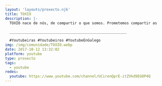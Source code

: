 ```yaml
---
layout: 'layouts/proxecto.njk'
title: TOXÍO
description: |-
  TOXÍO nace de nós, de compartir o que somos. Prometemos compartir as nosas viaxes da maneira máis técnica, emocional e ética que nos saia. Acompáñasnos?

  ______________________________________________________

  #Youtubeiras #Youtubeiros #YoutubeEnGalego
img: /img/comunidade/TOXIO.webp
date: 2017-10-12 13:32:02
platform: youtube
type: proxecto
tags:
  - youtube
redes:
  youtube: https://www.youtube.com/channel/UCirenQprE-itZVkd9EGOP4Q
---
```

